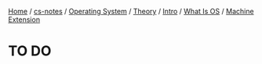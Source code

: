 [Home](https://mengxianbin.github.io) /
[cs-notes](https://mengxianbin.github.io/cs-notes/site) /
[Operating System](https://mengxianbin.github.io/cs-notes/site/Operating%20System) /
[Theory](https://mengxianbin.github.io/cs-notes/site/Operating%20System/Theory) /
[Intro](https://mengxianbin.github.io/cs-notes/site/Operating%20System/Theory/Intro) /
[What Is OS](https://mengxianbin.github.io/cs-notes/site/Operating%20System/Theory/Intro/What%20Is%20OS) /
[Machine Extension](https://mengxianbin.github.io/cs-notes/site/Operating%20System/Theory/Intro/What%20Is%20OS/Machine%20Extension)

# TO DO
